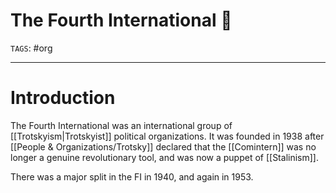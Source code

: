 # The Fourth International 🚩
`TAGS`: #org 

---
# Introduction
The Fourth International was an international group of [[Trotskyism|Trotskyist]] political organizations. It was founded in 1938 after [[People & Organizations/Trotsky]] declared that the [[Comintern]] was no longer a genuine revolutionary tool, and was now a puppet of [[Stalinism]]. 

There was a major split in the FI in 1940, and again in 1953. 

